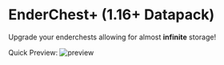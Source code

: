 # EnderChest+ (1.16+ Datapack)

Upgrade your enderchests allowing for almost **infinite** storage!


Quick Preview: ![preview](gifs/enderchest+preview)
